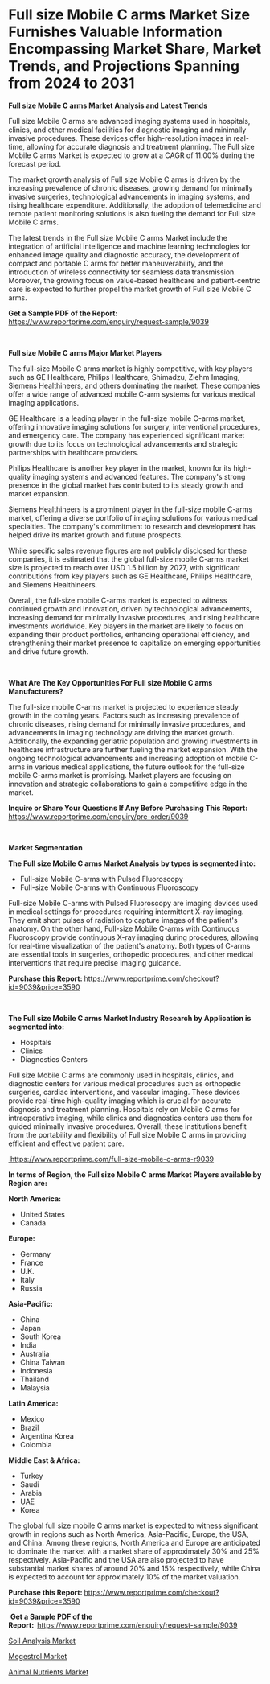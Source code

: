 <p><h1>Full size Mobile C arms Market Size Furnishes Valuable Information Encompassing Market Share, Market Trends, and Projections Spanning from 2024 to 2031</h1></p><p><strong>Full size Mobile C arms Market Analysis and Latest Trends</strong></p>
<p><p>Full size Mobile C arms are advanced imaging systems used in hospitals, clinics, and other medical facilities for diagnostic imaging and minimally invasive procedures. These devices offer high-resolution images in real-time, allowing for accurate diagnosis and treatment planning. The Full size Mobile C arms Market is expected to grow at a CAGR of 11.00% during the forecast period.</p><p>The market growth analysis of Full size Mobile C arms is driven by the increasing prevalence of chronic diseases, growing demand for minimally invasive surgeries, technological advancements in imaging systems, and rising healthcare expenditure. Additionally, the adoption of telemedicine and remote patient monitoring solutions is also fueling the demand for Full size Mobile C arms.</p><p>The latest trends in the Full size Mobile C arms Market include the integration of artificial intelligence and machine learning technologies for enhanced image quality and diagnostic accuracy, the development of compact and portable C arms for better maneuverability, and the introduction of wireless connectivity for seamless data transmission. Moreover, the growing focus on value-based healthcare and patient-centric care is expected to further propel the market growth of Full size Mobile C arms.</p></p>
<p><strong>Get a Sample PDF of the Report:&nbsp;</strong> <a href="https://www.reportprime.com/enquiry/request-sample/9039">https://www.reportprime.com/enquiry/request-sample/9039</a></p>
<p>&nbsp;</p>
<p><strong>Full size Mobile C arms Major Market Players</strong></p>
<p><p>The full-size Mobile C arms market is highly competitive, with key players such as GE Healthcare, Philips Healthcare, Shimadzu, Ziehm Imaging, Siemens Healthineers, and others dominating the market. These companies offer a wide range of advanced mobile C-arm systems for various medical imaging applications.</p><p>GE Healthcare is a leading player in the full-size mobile C-arms market, offering innovative imaging solutions for surgery, interventional procedures, and emergency care. The company has experienced significant market growth due to its focus on technological advancements and strategic partnerships with healthcare providers.</p><p>Philips Healthcare is another key player in the market, known for its high-quality imaging systems and advanced features. The company's strong presence in the global market has contributed to its steady growth and market expansion.</p><p>Siemens Healthineers is a prominent player in the full-size mobile C-arms market, offering a diverse portfolio of imaging solutions for various medical specialties. The company's commitment to research and development has helped drive its market growth and future prospects.</p><p>While specific sales revenue figures are not publicly disclosed for these companies, it is estimated that the global full-size mobile C-arms market size is projected to reach over USD 1.5 billion by 2027, with significant contributions from key players such as GE Healthcare, Philips Healthcare, and Siemens Healthineers.</p><p>Overall, the full-size mobile C-arms market is expected to witness continued growth and innovation, driven by technological advancements, increasing demand for minimally invasive procedures, and rising healthcare investments worldwide. Key players in the market are likely to focus on expanding their product portfolios, enhancing operational efficiency, and strengthening their market presence to capitalize on emerging opportunities and drive future growth.</p></p>
<p>&nbsp;</p>
<p><strong>What Are The Key Opportunities For Full size Mobile C arms Manufacturers?</strong></p>
<p><p>The full-size mobile C-arms market is projected to experience steady growth in the coming years. Factors such as increasing prevalence of chronic diseases, rising demand for minimally invasive procedures, and advancements in imaging technology are driving the market growth. Additionally, the expanding geriatric population and growing investments in healthcare infrastructure are further fueling the market expansion. With the ongoing technological advancements and increasing adoption of mobile C-arms in various medical applications, the future outlook for the full-size mobile C-arms market is promising. Market players are focusing on innovation and strategic collaborations to gain a competitive edge in the market.</p></p>
<p><strong>Inquire or Share Your Questions If Any Before Purchasing This Report:</strong> <a href="https://www.reportprime.com/enquiry/pre-order/9039">https://www.reportprime.com/enquiry/pre-order/9039</a></p>
<p>&nbsp;</p>
<p><strong>Market Segmentation</strong></p>
<p><strong>The Full size Mobile C arms Market Analysis by types is segmented into:</strong></p>
<p><ul><li>Full-size Mobile C-arms with Pulsed Fluoroscopy</li><li>Full-size Mobile C-arms with Continuous Fluoroscopy</li></ul></p>
<p><p>Full-size Mobile C-arms with Pulsed Fluoroscopy are imaging devices used in medical settings for procedures requiring intermittent X-ray imaging. They emit short pulses of radiation to capture images of the patient's anatomy. On the other hand, Full-size Mobile C-arms with Continuous Fluoroscopy provide continuous X-ray imaging during procedures, allowing for real-time visualization of the patient's anatomy. Both types of C-arms are essential tools in surgeries, orthopedic procedures, and other medical interventions that require precise imaging guidance.</p></p>
<p><strong>Purchase this Report:&nbsp;</strong><a href="https://www.reportprime.com/checkout?id=9039&price=3590">https://www.reportprime.com/checkout?id=9039&price=3590</a></p>
<p>&nbsp;</p>
<p><strong>The Full size Mobile C arms Market Industry Research by Application is segmented into:</strong></p>
<p><ul><li>Hospitals</li><li>Clinics</li><li>Diagnostics Centers</li></ul></p>
<p><p>Full size Mobile C arms are commonly used in hospitals, clinics, and diagnostic centers for various medical procedures such as orthopedic surgeries, cardiac interventions, and vascular imaging. These devices provide real-time high-quality imaging which is crucial for accurate diagnosis and treatment planning. Hospitals rely on Mobile C arms for intraoperative imaging, while clinics and diagnostics centers use them for guided minimally invasive procedures. Overall, these institutions benefit from the portability and flexibility of Full size Mobile C arms in providing efficient and effective patient care.</p></p>
<p><a href="https://www.reportprime.com/full-size-mobile-c-arms-r9039">&nbsp;https://www.reportprime.com/full-size-mobile-c-arms-r9039</a></p>
<p><strong>In terms of Region, the Full size Mobile C arms Market Players available by Region are:</strong></p>
<p>
    <p> <strong> North America: </strong>
        <ul>
            <li>United States</li>
            <li>Canada</li>
        </ul>
        </p> 
    <p> <strong> Europe: </strong>
        <ul>
            <li>Germany</li>
            <li>France</li>
            <li>U.K.</li>
            <li>Italy</li>
            <li>Russia</li>
        </ul>
        </p> 
    <p> <strong> Asia-Pacific: </strong>
        <ul>
            <li>China</li>
            <li>Japan</li>
            <li>South Korea</li>
            <li>India</li>
            <li>Australia</li>
            <li>China Taiwan</li>
            <li>Indonesia</li>
            <li>Thailand</li>
            <li>Malaysia</li>
        </ul>
        </p> 
    <p> <strong> Latin America: </strong>
        <ul>
            <li>Mexico</li>
            <li>Brazil</li>
            <li>Argentina Korea</li>
            <li>Colombia</li>
        </ul>
        </p> 
    <p> <strong> Middle East & Africa: </strong>
        <ul>
            <li>Turkey</li>
            <li>Saudi</li>
            <li>Arabia</li>
            <li>UAE</li>
            <li>Korea</li>
        </ul>
    </p>
    </p>
<p><p>The global full size mobile C arms market is expected to witness significant growth in regions such as North America, Asia-Pacific, Europe, the USA, and China. Among these regions, North America and Europe are anticipated to dominate the market with a market share of approximately 30% and 25% respectively. Asia-Pacific and the USA are also projected to have substantial market shares of around 20% and 15% respectively, while China is expected to account for approximately 10% of the market valuation.</p></p>
<p><strong>Purchase this Report: </strong><a href="https://www.reportprime.com/checkout?id=9039&price=3590">https://www.reportprime.com/checkout?id=9039&price=3590</a></p>
<p>&nbsp;<strong>Get a Sample PDF of the Report:&nbsp;&nbsp;</strong><a href="https://www.reportprime.com/enquiry/request-sample/9039">https://www.reportprime.com/enquiry/request-sample/9039</a></p>
<p><strong></strong></p>
<p><p><a href="https://view.publitas.com/reportprime-1/soil-analysis-market-size-share-trends-analysis-report-by-end-use-commercial-agriculture-others-by-raw-material-and-forecast-till-2031/">Soil Analysis Market</a></p><p><a href="https://view.publitas.com/reportprime-1/global-megestrol-market-trends-insights-into-growth-opportunities-and-challenges-forecasted-from-2024-to-2031/">Megestrol Market</a></p><p><a href="https://view.publitas.com/reportprime-1/insights-into-the-animal-nutrients-market-size-which-is-expanding-with-a-13-9-cagr-from-2024-2031/">Animal Nutrients Market</a></p></p>